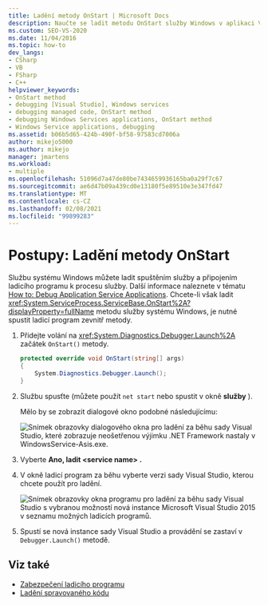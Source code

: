 ```yaml
---
title: Ladění metody OnStart | Microsoft Docs
description: Naučte se ladit metodu OnStart služby Windows v aplikaci Visual Studio – spuštěním ladicího programu zevnitř metody.
ms.custom: SEO-VS-2020
ms.date: 11/04/2016
ms.topic: how-to
dev_langs:
- CSharp
- VB
- FSharp
- C++
helpviewer_keywords:
- OnStart method
- debugging [Visual Studio], Windows services
- debugging managed code, OnStart method
- debugging Windows Services applications, OnStart method
- Windows Service applications, debugging
ms.assetid: b06b5d65-424b-490f-bf58-97583cd7006a
author: mikejo5000
ms.author: mikejo
manager: jmartens
ms.workload:
- multiple
ms.openlocfilehash: 51096d7a47de80be7434659936165ba0a29f7c67
ms.sourcegitcommit: ae6d47b09a439cd0e13180f5e89510e3e347fd47
ms.translationtype: MT
ms.contentlocale: cs-CZ
ms.lasthandoff: 02/08/2021
ms.locfileid: "99899283"
---
```

# <a name="how-to-debug-the-onstart-method"></a>Postupy: Ladění metody OnStart
Službu systému Windows můžete ladit spuštěním služby a připojením ladicího programu k procesu služby. Další informace naleznete v tématu [How to: Debug Application Service Applications](/dotnet/framework/windows-services/how-to-debug-windows-service-applications). Chcete-li však ladit <xref:System.ServiceProcess.ServiceBase.OnStart%2A?displayProperty=fullName> metodu služby systému Windows, je nutné spustit ladicí program zevnitř metody.

1. Přidejte volání na <xref:System.Diagnostics.Debugger.Launch%2A> začátek `OnStart()` metody.

    ```csharp
    protected override void OnStart(string[] args)
    {
        System.Diagnostics.Debugger.Launch();
    }
    ```

2. Službu spusťte (můžete použít `net start` nebo spustit v okně **služby** ).

    Mělo by se zobrazit dialogové okno podobné následujícímu:

    ![Snímek obrazovky dialogového okna pro ladění za běhu sady Visual Studio, které zobrazuje neošetřenou výjimku .NET Framework nastaly v WindowsService-Asis.exe.](../debugger/media/onstartdebug.png)

3. Vyberte **Ano, ladit \<service name> .**

4. V okně ladicí program za běhu vyberte verzi sady Visual Studio, kterou chcete použít pro ladění.

    ![Snímek obrazovky okna programu pro ladění za běhu sady Visual Studio s vybranou možností nová instance Microsoft Visual Studio 2015 v seznamu možných ladicích programů.](../debugger/media/justintimedebugger.png)

5. Spustí se nová instance sady Visual Studio a provádění se zastaví v `Debugger.Launch()` metodě.

## <a name="see-also"></a>Viz také
- [Zabezpečení ladicího programu](../debugger/debugger-security.md)
- [Ladění spravovaného kódu](../debugger/debugging-managed-code.md)
